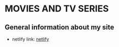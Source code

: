 # MOVIES AND TV SERIES

## General information about my site

* netlify link: [netlify](https://movies-and-tv-series.netlify.app/ "https:/movies-and-tv-series.netlify.app/")